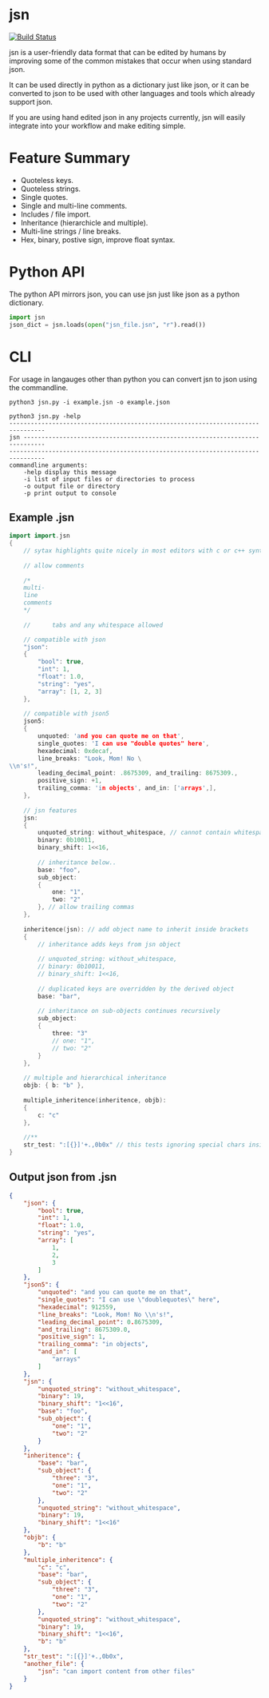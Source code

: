# jsn
[![Build Status](https://travis-ci.org/polymonster/jsn.svg?branch=master)](https://travis-ci.org/polymonster/jsn)

jsn is a user-friendly data format that can be edited by humans by improving some of the common mistakes that occur when using standard json. 

It can be used directly in python as a dictionary just like json, or it can be converted to json to be used with other languages and tools which already support json.

If you are using hand edited json in any projects currently, jsn will easily integrate into your workflow and make editing simple.

# Feature Summary

- Quoteless keys.
- Quoteless strings.
- Single quotes.
- Single and multi-line comments.
- Includes / file import.
- Inheritance (hierarchicle and multiple).
- Multi-line strings / line breaks.
- Hex, binary, postive sign, improve float syntax.

# Python API

The python API mirrors json, you can use jsn just like json as a python dictionary.

```python
import jsn
json_dict = jsn.loads(open("jsn_file.jsn", "r").read())
```

# CLI

For usage in langauges other than python you can convert jsn to json using the commandline.

```
python3 jsn.py -i example.jsn -o example.json
```

```
python3 jsn.py -help
--------------------------------------------------------------------------------
jsn ----------------------------------------------------------------------------
--------------------------------------------------------------------------------
commandline arguments:
    -help display this message
    -i list of input files or directories to process
    -o output file or directory 
    -p print output to console 
```

## Example .jsn

```c++
import import.jsn
{   
	// sytax highlights quite nicely in most editors with c or c++ syntax      
	
    // allow comments
    
    /*
    multi-
    line 
    comments
    */
    
    //		tabs and any whitespace allowed

    // compatible with json
    "json":
    {
        "bool": true,
        "int": 1,
        "float": 1.0,
        "string": "yes",
        "array": [1, 2, 3]
    },
    
    // compatible with json5
    json5:
    {
        unquoted: 'and you can quote me on that',
        single_quotes: 'I can use "double quotes" here',
        hexadecimal: 0xdecaf,
        line_breaks: "Look, Mom! No \
\\n's!",
  		leading_decimal_point: .8675309, and_trailing: 8675309.,
  		positive_sign: +1,
  		trailing_comma: 'in objects', and_in: ['arrays',],
    },
    
    // jsn features
    jsn:
    {
        unquoted_string: without_whitespace, // cannot contain whitespace or special chars (see str_test)
        binary: 0b10011,
        binary_shift: 1<<16,
        
        // inheritance below..
        base: "foo",
        sub_object:
        {
            one: "1",
            two: "2"
        }, // allow trailing commas
    },
    
    inheritence(jsn): // add object name to inherit inside brackets
    {        
        // inheritance adds keys from jsn object
        
        // unquoted_string: without_whitespace,
        // binary: 0b10011,
        // binary_shift: 1<<16,
        
        // duplicated keys are overridden by the derived object
        base: "bar",
        
        // inheritance on sub-objects continues recursively
        sub_object:
        {
            three: "3"
            // one: "1",
            // two: "2"
        }
    },
    
    // multiple and hierarchical inheritance
    objb: { b: "b" },
    
    multiple_inheritence(inheritence, objb):
    {
    	c: "c"
    },
    
    //**
    str_test: ":[{}]'+.,0b0x" // this tests ignoring special chars inside quotes
}
```

## Output json from .jsn

```json
{
    "json": {
        "bool": true,
        "int": 1,
        "float": 1.0,
        "string": "yes",
        "array": [
            1,
            2,
            3
        ]
    },
    "json5": {
        "unquoted": "and you can quote me on that",
        "single_quotes": "I can use \"doublequotes\" here",
        "hexadecimal": 912559,
        "line_breaks": "Look, Mom! No \\n's!",
        "leading_decimal_point": 0.8675309,
        "and_trailing": 8675309.0,
        "positive_sign": 1,
        "trailing_comma": "in objects",
        "and_in": [
            "arrays"
        ]
    },
    "jsn": {
        "unquoted_string": "without_whitespace",
        "binary": 19,
        "binary_shift": "1<<16",
        "base": "foo",
        "sub_object": {
            "one": "1",
            "two": "2"
        }
    },
    "inheritence": {
        "base": "bar",
        "sub_object": {
            "three": "3",
            "one": "1",
            "two": "2"
        },
        "unquoted_string": "without_whitespace",
        "binary": 19,
        "binary_shift": "1<<16"
    },
    "objb": {
        "b": "b"
    },
    "multiple_inheritence": {
        "c": "c",
        "base": "bar",
        "sub_object": {
            "three": "3",
            "one": "1",
            "two": "2"
        },
        "unquoted_string": "without_whitespace",
        "binary": 19,
        "binary_shift": "1<<16",
        "b": "b"
    },
    "str_test": ":[{}]'+.,0b0x",
    "another_file": {
        "jsn": "can import content from other files"
    }
}
```

